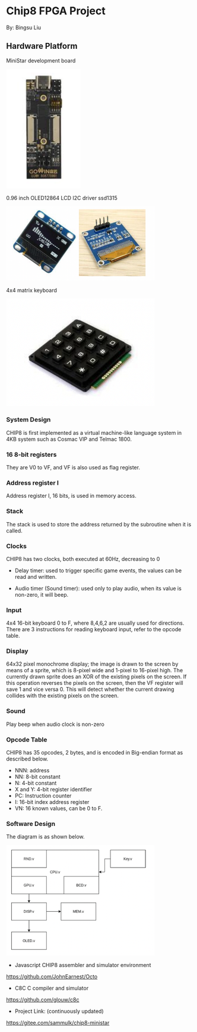 # Chip8 FPGA Project

By: Bingsu Liu 

## Hardware Platform

MiniStar development board

<img src="/projects/University Projects/Complete/Chip8 Fpga Project/pic/CHIP8 pic (1).png" width= "200">

0.96 inch OLED12864 LCD I2C driver ssd1315

<img src="/projects/University Projects/Complete/Chip8 Fpga Project/pic/CHIP8 pic (2).png" width= "400">

4x4 matrix keyboard

<img src="/projects/University Projects/Complete/Chip8 Fpga Project/pic/CHIP8 pic (3).png" width= "400">

### System Design

CHIP8 is first implemented as a virtual machine-like language system in 4KB system such as Cosmac VIP and Telmac 1800.

### 16 8-bit registers

They are V0 to VF, and VF is also used as flag register.

### Address register I

Address register I, 16 bits, is used in memory access.

### Stack

The stack is used to store the address returned by the subroutine when it is called.

### Clocks

CHIP8 has two clocks, both executed at 60Hz, decreasing to 0

* Delay timer: used to trigger specific game events, the values can be
read and written.

* Audio timer (Sound timer): used only to play audio, when its value is
non-zero, it will beep.

### Input

4x4 16-bit keyboard 0 to F, where 8,4,6,2 are usually used for directions. There are 3 instructions for reading keyboard input, refer to the opcode table.

### Display

64x32 pixel monochrome display; the image is drawn to the screen by means of a sprite, which is 8-pixel wide and 1-pixel to 16-pixel high. The currently drawn sprite does an XOR of the existing pixels on the screen. If this operation reverses the pixels on the screen, then the VF register will save 1 and vice versa 0. This will detect whether the current drawing collides with the existing pixels on the screen.

### Sound

Play beep when audio clock is non-zero

### Opcode Table

CHIP8 has 35 opcodes, 2 bytes, and is encoded in Big-endian format as described below.

* NNN: address
* NN: 8-bit constant
* N: 4-bit constant
* X and Y: 4-bit register identifier
* PC: Instruction counter
* I: 16-bit index address register
* VN: 16 known values, can be 0 to F.

### Software Design

The diagram is as shown below.

<img src="/projects/University Projects/Complete/Chip8 Fpga Project/pic/CHIP8 pic (4).png" width= "400">

* Javascript CHIP8 assembler and simulator environment

https://github.com/JohnEarnest/Octo

* C8C C compiler and simulator 

https://github.com/glouw/c8c

* Project Link: (continuously updated) 

https://gitee.com/sammulk/chip8-ministar
